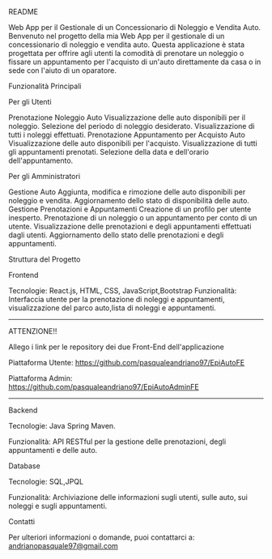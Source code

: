 README

Web App per il Gestionale di un Concessionario di Noleggio e Vendita Auto.
Benvenuto nel progetto della mia Web App per il gestionale di un concessionario di noleggio e vendita auto.
Questa applicazione è stata progettata per offrire agli utenti la comodità di prenotare un noleggio o fissare un appuntamento per l'acquisto di un'auto direttamente da casa o in sede con l'aiuto di un oparatore.

Funzionalità Principali

Per gli Utenti

Prenotazione Noleggio Auto
Visualizzazione delle auto disponibili per il noleggio.
Selezione del periodo di noleggio desiderato.
Visualizzazione di tutti i noleggi effettuati.
Prenotazione Appuntamento per Acquisto Auto
Visualizzazione delle auto disponibili per l'acquisto.
Visualizzazione di tutti gli appuntamenti prenotati.
Selezione della data e dell'orario dell'appuntamento.

Per gli Amministratori

Gestione Auto
Aggiunta, modifica e rimozione delle auto disponibili per noleggio e vendita.
Aggiornamento dello stato di disponibilità delle auto.
Gestione Prenotazioni e Appuntamenti
Creazione di un profilo per utente inesperto.
Prenotazione di un noleggio o un appuntamento per conto di un utente.
Visualizzazione delle prenotazioni e degli appuntamenti effettuati dagli utenti.
Aggiornamento dello stato delle prenotazioni e degli appuntamenti.

Struttura del Progetto

Frontend

Tecnologie: React.js, HTML, CSS, JavaScript,Bootstrap
Funzionalità: Interfaccia utente per la prenotazione di noleggi e appuntamenti, visualizzazione del parco auto,lista di noleggi e appuntamenti.

-------------------------

ATTENZIONE!!

Allego i link per le repository dei due Front-End dell'applicazione

Piattaforma Utente:
https://github.com/pasqualeandriano97/EpiAutoFE

Piattaforma Admin:
https://github.com/pasqualeandriano97/EpiAutoAdminFE

--------------------------

Backend

Tecnologie: Java Spring Maven.

Funzionalità: API RESTful per la gestione delle prenotazioni, degli appuntamenti e delle auto.

Database

Tecnologie: SQL,JPQL

Funzionalità: Archiviazione delle informazioni sugli utenti, sulle auto, sui noleggi e sugli appuntamenti.

Contatti

Per ulteriori informazioni o domande, puoi contattarci a: andrianopasquale97@gmail.com

